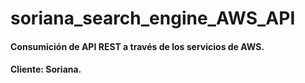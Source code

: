 # soriana_search_engine_AWS_API
#### Consumición de API REST a través de los servicios de AWS. 
#### Cliente: Soriana.

